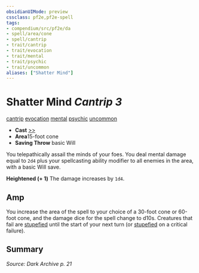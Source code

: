```yaml
---
obsidianUIMode: preview
cssclass: pf2e,pf2e-spell
tags:
- compendium/src/pf2e/da
- spell/area/cone
- spell/cantrip
- trait/cantrip
- trait/evocation
- trait/mental
- trait/psychic
- trait/uncommon
aliases: ["Shatter Mind"]
---
```

# Shatter Mind *Cantrip 3*   
[cantrip](rules/traits/cantrip.md)  [evocation](rules/traits/evocation.md)  [mental](rules/traits/mental.md)  [psychic](rules/traits/psychic-da.md)  [uncommon](rules/traits/uncommon.md)  

- **Cast** [>>](rules/core-rulebook/chapter-9-playing-the-game.md#Actions "Two-Action") 
- **Area**15-foot cone
- **Saving Throw**  basic Will

You telepathically assail the minds of your foes. You deal mental damage equal to `2d4` plus your spellcasting ability modifier to all enemies in the area, with a basic Will save.

**Heightened (+ 1)** The damage increases by `1d4`.

## Amp

You increase the area of the spell to your choice of a 30-foot cone or 60-foot cone, and the damage dice for the spell change to d10s. Creatures that fail are [stupefied](rules/conditions.md#Stupefied) until the start of your next turn (or [stupefied](rules/conditions.md#Stupefied) on a critical failure).

## Summary

*Source: Dark Archive p. 21*